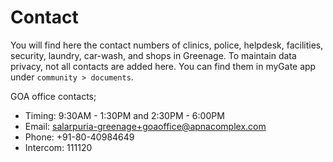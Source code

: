 # Contact

You will find here the contact numbers of clinics, police, helpdesk, facilities, security, laundry, car-wash, and shops in Greenage. To maintain data privacy, not all contacts are added here. You can find them in myGate app under `community > documents`.

GOA office contacts;

- Timing: 9:30AM - 1:30PM and 2:30PM - 6:00PM
- Email: salarpuria-greenage+goaoffice@apnacomplex.com
- Phone: +91-80-40984649
- Intercom: 111120